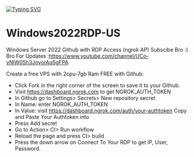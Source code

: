 [![Typing SVG](https://readme-typing-svg.herokuapp.com?color=00F716&lines=Free+Windows+2022+VPS;Subscribe+To+Techconi+RDP+GRATIS+;See+You+Next+Time)](https://git.io/typing-svg)
# Windows2022RDP-US
Windows Server 2022 Github with RDP Access (ngrok AP) 
Subscibe Bro :) Bro For Updates :https://www.youtube.com/channel/UCo-vNlW05h3JnyorAq5gFPA

Create a free VPS with 2cpu-7gb Ram FREE with Github:

+ Click Fork in the right corner of the screen to save it to your Github.
+ Visit https://dashboard.ngrok.com to get NGROK_AUTH_TOKEN
+ In Github go to Settings> Secrets> New repository secret
+ In Name: enter NGROK_AUTH_TOKEN
+ In Value: visit https://dashboard.ngrok.com/auth/your-authtoken Copy and Paste Your Authtoken into
+ Press Add secret
+ Go to Action> CI> Run workflow
+ Reload the page and press CI> build
+ Press the down arrow on Connect To Your RDP to get IP, User, Password.
